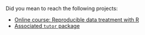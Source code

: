 Did you mean to reach the following projects:

- [Online course: Reproducible data treatment with R](https://colinbousige.github.io/rclass)
- [Associated `tutor` package](https://colinbousige.github.io/tutor)

